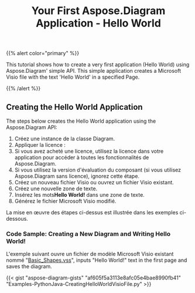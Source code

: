 ﻿---
title: Your First Aspose.Diagram Application - Hello World
type: docs
weight: 30
url: /fr/python-java/your-first-aspose-diagram-application-hello-world/
description: Cette page décrit comment créer la première application avec la bibliothèque Aspose.Diagram.
---
{{% alert color="primary" %}}

This tutorial shows how to create a very first application (Hello World) using Aspose.Diagram' simple API. This simple application creates a Microsoft Visio file with the text 'Hello World' in a specified Page.

{{% /alert %}}

## **Creating the Hello World Application**

The steps below creates the Hello World application using the Aspose.Diagram API:

1. Créez une instance de la classe Diagram.
1. Appliquer la licence :
 1. Si vous avez acheté une licence, utilisez la licence dans votre application pour accéder à toutes les fonctionnalités de Aspose.Diagram.
 1. Si vous utilisez la version d'évaluation du composant (si vous utilisez Aspose.Diagram sans licence), ignorez cette étape.
1. Créez un nouveau fichier Visio ou ouvrez un fichier Visio existant.
1. Créez une nouvelle zone de texte.
1.  Insérez les mots**Hello World!** dans une zone de texte.
1. Générez le fichier Microsoft Visio modifié.

La mise en œuvre des étapes ci-dessus est illustrée dans les exemples ci-dessous.

### **Code Sample: Creating a New Diagram and Writing Hello World!**

L'exemple suivant ouvre un fichier de modèle Microsoft Visio existant nommé "[Basic_Shapes.vss](Basic_Shapes.vss)", inputs "Hello World!" text in the first page and saves the diagram.

{{< gist "aspose-diagram-gists" "af605f5a3113e8afc05e4bae8990fb41" "Examples-PythonJava-CreatingHelloWorldVisioFile.py" >}}
